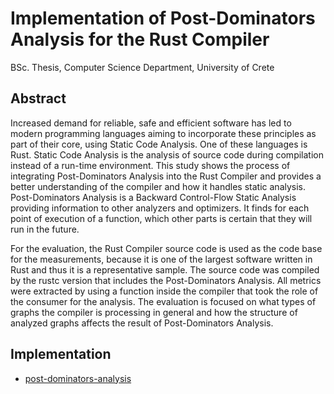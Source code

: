 # Implementation of Post-Dominators Analysis for the Rust Compiler

BSc. Thesis, Computer Science Department, University of Crete

## Abstract

Increased demand for reliable, safe and efficient software has led to modern programming languages aiming to incorporate these principles as part of their core, using Static Code Analysis. One of these languages is Rust. Static Code Analysis is the analysis of source code during compilation instead of a run-time environment. This study shows the process of integrating Post-Dominators Analysis into the Rust Compiler and provides a better understanding of the compiler and how it handles static analysis. Post-Dominators Analysis is a Backward Control-Flow Static Analysis providing information to other analyzers and optimizers. It finds for each point of execution of a function, which other parts is certain that they will run in the future.

For the evaluation, the Rust Compiler source code is used as the code base for the measurements, because it is one of the largest software written in Rust and thus it is a representative sample. The source code was compiled by the rustc version that includes the Post-Dominators Analysis. All metrics were extracted by using a function inside the compiler that took the role of the consumer for the analysis. The evaluation is focused on what types of graphs the compiler is processing in general and how the structure of analyzed graphs affects the result of Post-Dominators Analysis.

## Implementation

- [post-dominators-analysis](https://github.com/imelidonis/rust/tree/post_dominators_analysis)
